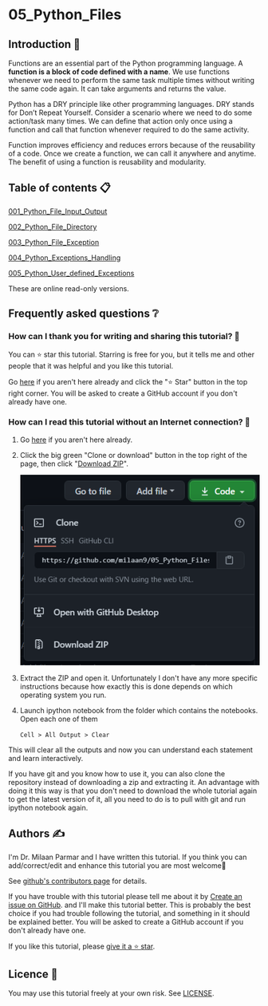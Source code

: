 # 05_Python_Files

## Introduction 👋

Functions are an essential part of the Python programming language. A **function is a block of code defined with a name**. We use functions whenever we need to perform the same task multiple times without writing the same code again. It can take arguments and returns the value.

Python has a DRY principle like other programming languages. DRY stands for Don’t Repeat Yourself. Consider a scenario where we need to do some action/task many times. We can define that action only once using a function and call that function whenever required to do the same activity.

Function improves efficiency and reduces errors because of the reusability of a code. Once we create a function, we can call it anywhere and anytime. The benefit of using a function is reusability and modularity.


## Table of contents 📋


[001_Python_File_Input_Output](https://github.com/milaan9/05_Python_Files/blob/main/001_Python_File_Input_Output.ipynb)


[002_Python_File_Directory](https://github.com/milaan9/05_Python_Files/blob/main/002_Python_File_Directory.ipynb)


[003_Python_File_Exception](https://github.com/milaan9/05_Python_Files/blob/main/003_Python_File_Exception.ipynb)


[004_Python_Exceptions_Handling](https://github.com/milaan9/05_Python_Files/blob/main/004_Python_Exceptions_Handling.ipynb)


[005_Python_User_defined_Exceptions](https://github.com/milaan9/05_Python_Files/blob/main/005_Python_User_defined_Exceptions.ipynb)


These are online read-only versions.


## Frequently asked questions ❔

### How can I thank you for writing and sharing this tutorial? 🌷

You can ⭐ star this tutorial. Starring is free for you, but it tells me and other people that it was helpful and you like this tutorial.

Go [here](https://github.com/milaan9/05_Python_Files) if you aren't here already and click the "⭐ Star" button in the top right corner. You will be asked to create a GitHub account if you don't already have one.

### How can I read this tutorial without an Internet connection? 🤔

1. Go [here](https://github.com/milaan9/05_Python_Files) if you aren't here already.
    
2. Click the big green "Clone or download" button in the top right of the page, then click "[Download ZIP](https://github.com/milaan9/05_Python_Files/archive/refs/heads/main.zip)".

    ![Download ZIP](img/dnld_rep.png)

3. Extract the ZIP and open it. Unfortunately I don't have any more specific instructions because how exactly this is done depends on which operating system you run.
    
4. Launch ipython notebook from the folder which contains the notebooks. Open each one of them
  
    `Cell > All Output > Clear`
    
This will clear all the outputs and now you can understand each statement and learn interactively.

If you have git and you know how to use it, you can also clone the repository instead of downloading a zip and extracting it. An advantage with doing it this way is that you don't need to download the whole tutorial again to get the latest version of it, all you need to do is to pull with git and run ipython notebook again.


## Authors ✍️

I'm Dr. Milaan Parmar and I have written this tutorial. If you think you can add/correct/edit and enhance this tutorial you are most welcome🙏

See [github's contributors page](https://github.com/milaan9/05_Python_Files/graphs/contributors) for details.

If you have trouble with this tutorial please tell me about it by [Create an issue on GitHub](https://github.com/milaan9/05_Python_Files/issues/new). and I'll make this tutorial better. This is probably the best choice if you had trouble following the tutorial, and something in it should be explained better. You will be asked to create a GitHub account if you don't already have one.

If you like this tutorial, please [give it a ⭐ star](https://github.com/milaan9/05_Python_Files).


## Licence 📜

You may use this tutorial freely at your own risk. See [LICENSE](./LICENSE).

